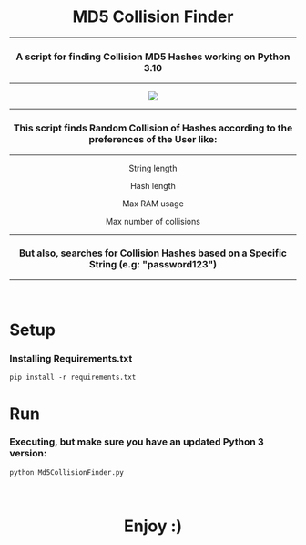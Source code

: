 # <h1 align="center">MD5 Collision Finder</h1>

---

<h3 align="center">A script for finding Collision MD5 Hashes working on Python 3.10</h3>
  
---

<p align="center">

  <img src = "https://github.com/user-attachments/assets/0c89fc82-9c91-4745-8d29-6673d6daf8ef">
  
</p>


---

<h3 align="center"> This script finds Random Collision of Hashes according to the preferences of the User like:</h3>

---

<div align="center">
  <p>String length</p>
  <p>Hash length</p>
  <p>Max RAM usage</p>
  <p>Max number of collisions</p>
</div>

---
    
<h3 align="center">But also, searches for Collision Hashes based on a Specific String (e.g: "password123")</h3>

---

<br>

<h1>Setup</h1>

<h3>Installing Requirements.txt</h3>

    pip install -r requirements.txt

<h1>Run</h1>

<h3>Executing, but make sure you have an updated Python 3 version:</h3>

    python Md5CollisionFinder.py

<br>

<h1 align="center">Enjoy :)</h1>
    
<br>




